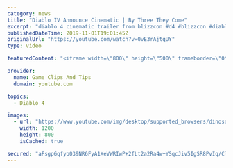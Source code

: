 ```yaml
---
category: news
title: "Diablo IV Announce Cinematic | By Three They Come"
excerpt: "diablo 4 cinematic trailer from blizzcon #d4 #blizzcon #diablo."
publishedDateTime: 2019-11-01T19:01:45Z
originalUrl: "https://youtube.com/watch?v=0vE3rAjtqUY"
type: video

featuredContent: "<iframe width=\"800\" height=\"500\" frameborder=\"0\" src=\"https://www.youtube.com/embed/0vE3rAjtqUY\" allow=\"accelerometer; autoplay; encrypted-media; gyroscope; picture-in-picture\" allowfullscreen></iframe>"

provider:
  name: Game Clips And Tips
  domain: youtube.com

topics:
  - Diablo 4

images:
  - url: "https://www.youtube.com/img/desktop/supported_browsers/dinosaur.png"
    width: 1200
    height: 800
    isCached: true

secured: "aFsgp6qfyo039NR6FyA1XeVWRIwP+2fLt2a2Ra4w+YSqcJiv5IgSR8PvIq/ClGTf5UNoGXI4D4S8m5EzT15Yk0i2u7u9gBZuovld1C55LLPmWF/SYylMtc3sX1Iu0yAq2RXdMjh2DxKzUtW9pOuU4yqzGxcqNdZ04X3vUKN9u8dqq+A0Db7ytfV1tHRZsgkyO1fTpkzeoJF0wuOKtdOFOR2EY1dPPqBLcsdLcGOyNe03HS8ArJTzzfnN9mDXXcUcsk2Wg09eMf9Q065k1dH2cYMZAYqhF27EdxzGhdO36asuckHFdK88eQIx4tPpX5g14RX6atuntUx3JCf0AssjKcZISq01esILB4KEMWmcXJQj/ik0f2KAtrBBiM/M6c8zm8Yl4nTubEgzNnlMc22EWQ==;pJGmyuOIpssjm3oT3218zg=="
---
```


